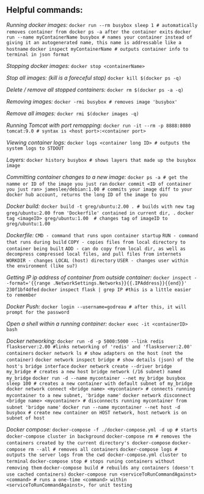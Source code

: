 ## Helpful commands:

*Running docker images:*
`docker run --rm busybox sleep 1 # automatically removes container from docker ps -a after the container exits`
`docker run --name myContainerName busybox # names your container instead of giving it an autogenerated name, this name is addressable like a hostname`
`docker inspect myContainerName # outputs container info to terminal in json format`

*Stopping docker images:*
`docker stop <containerName>`

*Stop all images: (kill is a foreceful stop)*
`docker kill $(docker ps -q)`

*Delete / remove all stopped containers:*
`docker rm $(docker ps -a -q)`

*Removing images:*
`docker -rmi busybox # removes image 'busybox'`

*Remove all images:*
`docker rmi $(docker images -q)`

*Running Tomcat with port remapping:*
`docker run -it --rm -p 8888:8080 tomcat:9.0 # syntax is <host port>:<container port>`

*Viewing container logs:*
`docker logs <container long ID> # outputs the system logs to STDOUT`

*Layers:*
`docker history busybox # shows layers that made up the busybox image`

*Committing container changes to a new image:*
`docker ps -a # get the namme or ID of the image you just ran`
`docker commit <ID of container you just ran> jameslee/debian:1.00 # commits your image diff to your docker hub account, returns the long ID of the image to you`

*Docker build:*
`docker build -t greg/ubuntu:2.00 . # builds with new tag greg/ubuntu:2.00 from 'Dockerfile' contained in current dir, .`
`docker tag <imageID> greg/ubuntu:1.00  # changes tag of imageID to greg/ubuntu:1.00`

*Dockerfile:*
`CMD - command that runs upon container startup`
`RUN - command that runs during build`
`COPY - copies files from local directory to container being built`
`ADD - can do copy from local dir, as well as decompress compressed local files, and pull files from internets`
`WORKDIR - changes LOCAL (host) directory`
`USER - changes user within the environment (like su?)`

*Getting IP ip address of container from outside container:*
`docker inspect --format='{{range .NetworkSettings.Networks}}{{.IPAddress}}{{end}}' 230f1bf4dfed`
`docker inspect flask | grep IP #this is a little easier to remember`

*Docker Push:*
`docker login --username=godreau # after this, it will prompt for the password`

*Open a shell within a running container:*
`docker exec -it <containerID> bash`

*Docker networking:*
`docker run -d -p 5000:5000 --link redis flaskserver:2.00 #links networking of 'redis' and 'flaskserver:2.00' containers`
`docker network ls # show adapters on the host (not the container)`
`docker network inspect bridge # show details (json) of the host's bridge interface`
`docker network create --driver bridge my_bridge # creates a new host bridge network (/16 subnet) named my_bridge`
`docker run -d --name mycontainer --net my_bridge busybox sleep 100 # creates a new container with default subnet of my_bridge`
`docker network connect <bridge name> <mycontainer> # connects running mycontainer to a new subnet, 'bridge name'`
`docker network disconnect <bridge name> <mycontainer> # disconnects running mycontainer from subnet 'bridge name'`
`docker run --name mycontainer --net host -d busybox # create new container on HOST network, host network is on subnet of host`

*Docker compose:*
`docker-compose -f ./docker-compose.yml -d up # starts docker-compose cluster in background`
`docker-compose rm # removes the containers created by the current directory's docker-compose`
`docker-compose rm --all # removes all containers`
`docker-compose logs # outputs the server logs from the cwd docker-compose.yml cluster to terminal`
`docker-compose stop # stops runing containers without removing them`
`docker-compose build # rebuilds any containers (doesn't use cached containers)`
`docker-compose run <serviceToRunCommandAgainst> <command> # runs a one-time <command> within <serviceToRunCommandAgainst>, for unit testing`
